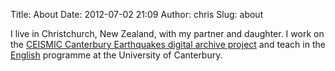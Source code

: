 Title: About
Date: 2012-07-02 21:09
Author: chris
Slug: about

I live in Christchurch, New Zealand, with my partner and daughter. I work on the [CEISMIC Canterbury Earthquakes digital archive project](http://www.ceismic.org.nz) and teach in the [English](http://www.arts.canterbury.ac.nz/english/index.shtml) programme at the University of Canterbury.
